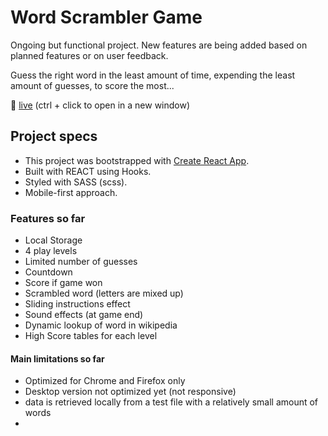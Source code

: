 # Word Scrambler Game

Ongoing but functional project. New features are being added based on planned features or on user feedback.

Guess the right word in the least amount of time, expending the least amount of guesses, to score the most...

📡 [live](https://condescending-raman-a3f123.netlify.app/) (ctrl + click to open in a new window)

## Project specs

- This project was bootstrapped with [Create React App](https://github.com/facebook/create-react-app).
- Built with REACT using Hooks.
- Styled with SASS (scss).
- Mobile-first approach.

### Features so far

- Local Storage
- 4 play levels
- Limited number of guesses
- Countdown
- Score if game won
- Scrambled word (letters are mixed up)
- Sliding instructions effect
- Sound effects (at game end)
- Dynamic lookup of word in wikipedia
- High Score tables for each level

#### Main limitations so far

- Optimized for Chrome and Firefox only
- Desktop version not optimized yet (not responsive)
- data is retrieved locally from a test file with a relatively small amount of words
-
